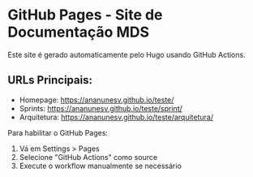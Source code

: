 # GitHub Pages - Site de Documentação MDS

Este site é gerado automaticamente pelo Hugo usando GitHub Actions.

## URLs Principais:
- Homepage: https://ananunesv.github.io/teste/
- Sprints: https://ananunesv.github.io/teste/sprint/
- Arquitetura: https://ananunesv.github.io/teste/arquitetura/

Para habilitar o GitHub Pages:
1. Vá em Settings > Pages
2. Selecione "GitHub Actions" como source
3. Execute o workflow manualmente se necessário
